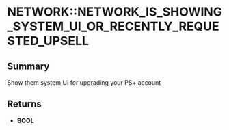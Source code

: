 # NETWORK::NETWORK_IS_SHOWING_SYSTEM_UI_OR_RECENTLY_REQUESTED_UPSELL

## Summary
Show them system UI for upgrading your PS+ account

## Returns
* **BOOL**